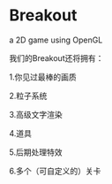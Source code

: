 # Breakout
a 2D game using OpenGL

我们的Breakout还将拥有：

1.你见过最棒的画质

2.粒子系统

3.高级文字渲染

4.道具

5.后期处理特效

6.多个（可自定义的）关卡
